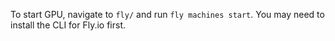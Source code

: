 To start GPU, navigate to `fly/` and run `fly machines start`. You may need to install the CLI for Fly.io first.

